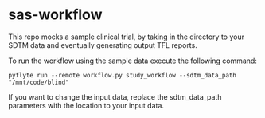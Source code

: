 # sas-workflow

This repo mocks a sample clinical trial, by taking in the directory to your SDTM data and eventually generating output TFL reports.

To run the workflow using the sample data execute the following command: 

```
pyflyte run --remote workflow.py study_workflow --sdtm_data_path "/mnt/code/blind"
```

If you want to change the input data, replace the sdtm_data_path parameters with the location to your input data.
